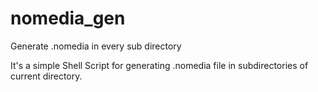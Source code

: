 nomedia_gen
===========

Generate .nomedia in every sub directory

It's a simple Shell Script for generating .nomedia file in subdirectories of current directory.
